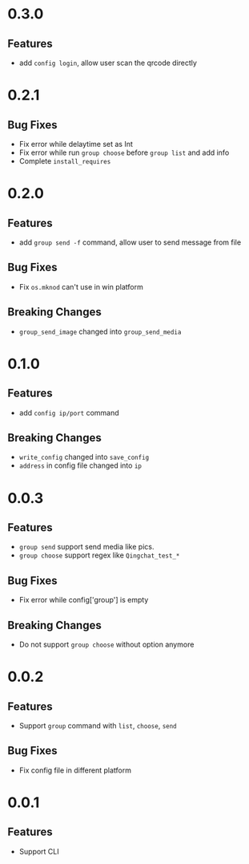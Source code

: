 # 0.3.0

## Features

- add `config login`, allow user scan the qrcode directly

# 0.2.1

## Bug Fixes

- Fix error while delaytime set as Int
- Fix error while run `group choose` before `group list` and add info
- Complete `install_requires`

# 0.2.0

## Features

- add `group send -f` command, allow user to send message from file

## Bug Fixes

- Fix `os.mknod` can't use in win platform

## Breaking Changes

- `group_send_image` changed into `group_send_media`

# 0.1.0

## Features

- add `config ip/port` command

## Breaking Changes

- `write_config` changed into `save_config`
- `address` in config file changed into `ip`

# 0.0.3

## Features

- `group send` support send media like pics.
- `group choose` support regex like `Qingchat_test_*`

## Bug Fixes

- Fix error while config['group'] is empty

## Breaking Changes

- Do not support `group choose` without option anymore

# 0.0.2

## Features

- Support `group` command with `list`, `choose`, `send`

## Bug Fixes

- Fix config file in different platform

# 0.0.1

## Features

- Support CLI